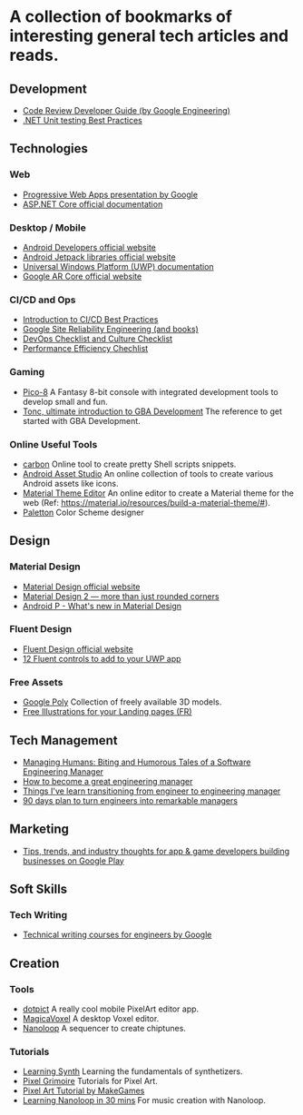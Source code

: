 # A collection of bookmarks of interesting general tech articles and reads.

## Development
* [Code Review Developer Guide (by Google Engineering)](https://google.github.io/eng-practices/review/)
* [.NET Unit testing Best Practices](https://docs.microsoft.com/en-us/dotnet/core/testing/unit-testing-best-practices)

## Technologies

### Web
* [Progressive Web Apps presentation by Google](https://developers.google.com/web/progressive-web-apps/)
* [ASP.NET Core official documentation](https://docs.microsoft.com/en-us/aspnet/core/)

### Desktop / Mobile
* [Android Developers official website](https://developer.android.com/docs)
* [Android Jetpack libraries official website](https://developer.android.com/jetpack)
* [Universal Windows Platform (UWP) documentation](https://docs.microsoft.com/en-us/windows/uwp/)
* [Google AR Core official website](https://developers.google.com/ar/)

### CI/CD and Ops
* [Introduction to CI/CD Best Practices](https://www.digitalocean.com/community/tutorials/an-introduction-to-ci-cd-best-practices)
* [Google Site Reliability Engineering (and books)](https://landing.google.com/sre/)
* [DevOps Checklist and Culture Checklist](https://docs.microsoft.com/en-us/azure/architecture/checklist/dev-ops)
* [Performance Efficiency Chechlist](https://docs.microsoft.com/en-us/azure/architecture/checklist/performance-efficiency)

### Gaming
* [Pico-8](https://www.lexaloffle.com/pico-8.php) A Fantasy 8-bit console with integrated development tools to develop small and fun.
* [Tonc, ultimate introduction to GBA Development](http://www.coranac.com/tonc/) The reference to get started with GBA Development.

### Online Useful Tools
* [carbon](https://carbon.now.sh/) Online tool to create pretty Shell scripts snippets.
* [Android Asset Studio](https://romannurik.github.io/AndroidAssetStudio/) An online collection of tools to create various Android assets like icons.
* [Material Theme Editor](https://glitch.com/~material-theme-builder) An online editor to create a Material theme for the web (Ref: https://material.io/resources/build-a-material-theme/#).
* [Paletton](https://paletton.com/#uid=1000u0kllllaFw0g0qFqFg0w0aF) Color Scheme designer

## Design

### Material Design
* [Material Design official website](https://material.io/design/)
* [Material Design 2 — more than just rounded corners](https://medium.com/wertarbyte/material-design-2-more-than-just-rounded-corners-51e672e972a1)
* [Android P - What's new in Material Design](https://blog.usejournal.com/android-p-changes-in-new-material-design-ffb61e6112f9)

### Fluent Design
* [Fluent Design official website](https://www.microsoft.com/design/fluent/#/)
* [12 Fluent controls to add to your UWP app](https://medium.com/microsoft-design/12-fluent-controls-to-add-to-your-uwp-app-4f2f0430a113)

### Free Assets
* [Google Poly](https://poly.google.com/) Collection of freely available 3D models.
* [Free Illustrations for your Landing pages (FR)](https://www.blogduwebdesign.com/illustrations-gratuites)

## Tech Management
* [Managing Humans: Biting and Humorous Tales of a Software Engineering Manager](https://www.goodreads.com/book/show/1317946.Managing_Humans)
* [How to become a great engineering manager](https://devops.com/how-to-become-a-great-engineering-manager/)
* [Things I've learn transitioning from engineer to engineering manager](https://blog.pragmaticengineer.com/things-ive-learned-transitioning-from-engineer-to-engineering-manager/)
* [90 days plan to turn engineers into remarkable managers](https://firstround.com/review/this-90-day-plan-turns-engineers-into-remarkable-managers/)

## Marketing
* [Tips, trends, and industry thoughts for app & game developers building businesses on Google Play](https://medium.com/googleplaydev)

## Soft Skills

### Tech Writing
* [Technical writing courses for engineers by Google](https://developers.google.com/tech-writing)

## Creation

### Tools
* [dotpict](https://play.google.com/store/apps/details?id=net.dotpicko.dotpict&hl=en_US) A really cool mobile PixelArt editor app.
* [MagicaVoxel](https://ephtracy.github.io/) A desktop Voxel editor.
* [Nanoloop](https://www.nanoloop.com/) A sequencer to create chiptunes.

### Tutorials
* [Learning Synth](https://learningsynths.ableton.com/) Learning the fundamentals of synthetizers.
* [Pixel Grimoire](https://medium.com/pixel-grimoire) Tutorials for Pixel Art.
* [Pixel Art Tutorial by MakeGames](https://makegames.tumblr.com/post/42648699708/pixel-art-tutorial)
* [Learning Nanoloop in 30 mins](https://docpop.org/2014/05/nanoloop-tutorial-for-ios/) For music creation with Nanoloop.

